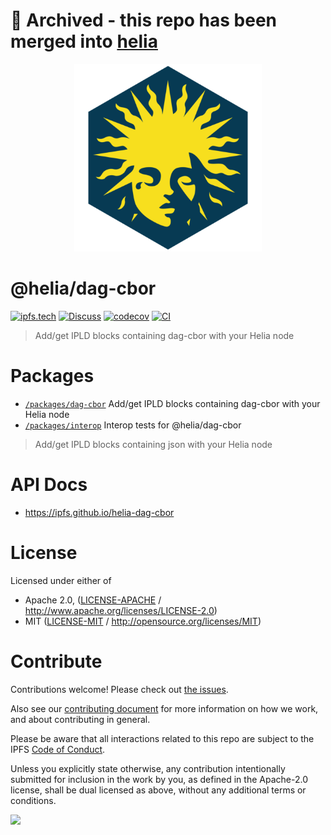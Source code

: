 # 📁 Archived - this repo has been merged into [helia](https://github.com/ipfs/helia/tree/main/packages/dag-cbor)

<p align="center">
  <a href="https://github.com/ipfs/helia" title="Helia">
    <img src="https://raw.githubusercontent.com/ipfs/helia/main/assets/helia.png" alt="Helia logo" width="300" />
  </a>
</p>

# @helia/dag-cbor

[![ipfs.tech](https://img.shields.io/badge/project-IPFS-blue.svg?style=flat-square)](https://ipfs.tech)
[![Discuss](https://img.shields.io/discourse/https/discuss.ipfs.tech/posts.svg?style=flat-square)](https://discuss.ipfs.tech)
[![codecov](https://img.shields.io/codecov/c/github/ipfs/helia-dag-cbor.svg?style=flat-square)](https://codecov.io/gh/ipfs/helia-dag-cbor)
[![CI](https://img.shields.io/github/actions/workflow/status/ipfs/helia-dag-cbor/js-test-and-release.yml?branch=main\&style=flat-square)](https://github.com/ipfs/helia-dag-cbor/actions/workflows/js-test-and-release.yml?query=branch%3Amain)

> Add/get IPLD blocks containing dag-cbor with your Helia node

# Packages

- [`/packages/dag-cbor`](./packages/dag-cbor) Add/get IPLD blocks containing dag-cbor with your Helia node
- [`/packages/interop`](./packages/interop) Interop tests for @helia/dag-cbor

> Add/get IPLD blocks containing json with your Helia node

# API Docs

- <https://ipfs.github.io/helia-dag-cbor>

# License

Licensed under either of

- Apache 2.0, ([LICENSE-APACHE](LICENSE-APACHE) / <http://www.apache.org/licenses/LICENSE-2.0>)
- MIT ([LICENSE-MIT](LICENSE-MIT) / <http://opensource.org/licenses/MIT>)

# Contribute

Contributions welcome! Please check out [the issues](https://github.com/ipfs/helia-dag-cbor/issues).

Also see our [contributing document](https://github.com/ipfs/community/blob/master/CONTRIBUTING_JS.md) for more information on how we work, and about contributing in general.

Please be aware that all interactions related to this repo are subject to the IPFS [Code of Conduct](https://github.com/ipfs/community/blob/master/code-of-conduct.md).

Unless you explicitly state otherwise, any contribution intentionally submitted for inclusion in the work by you, as defined in the Apache-2.0 license, shall be dual licensed as above, without any additional terms or conditions.

[![](https://cdn.rawgit.com/jbenet/contribute-ipfs-gif/master/img/contribute.gif)](https://github.com/ipfs/community/blob/master/CONTRIBUTING.md)
